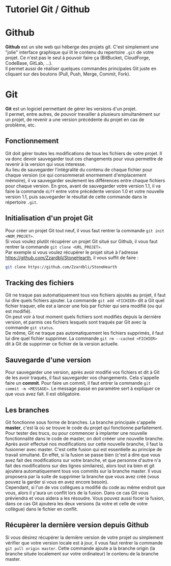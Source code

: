 # Tutoriel Git / Github

# Github
**Github** est un site web qui héberge des projets git. C'est simplement une "jolie" interface graphique qui lit le contenu du repertoire `.git` de votre projet. Ce n'est pas le seul à pouvoir faire ça (BitBucket, CloudForge, CodeBase, GitLab, ...).  
Il permet aussi de réaliser quelques commandes principales Git juste en cliquant sur des boutons (Pull, Push, Merge, Commit, Fork).

# Git
**Git** est un logiciel permettant de gérer les versions d'un projet.  
Il permet, entre autres, de pouvoir travailler à plusieurs simultanément sur un projet, de revenir a une version précédente du projet en cas de problème, etc.  

## Fonctionnement
Git doit gérer toutes les modifications de tous les fichiers de votre projet. Il va donc devoir sauvegarder tout ces changements pour vous permettre de revenir à la version qui vous interesse.  
Au lieu de sauvegarder l'intégralité du contenu de chaque fichier pour chaque version (ce qui consommerait enormement d'emplacement mémoire), il va sauvegarder seulement les différences entre chaque fichiers pour chaque version. En gros, avant de sauvegarder votre version 1.1, il va faire la commande `diff` entre votre précédente version 1.0 et votre nouvelle version 1.1, puis sauvegarder le résultat de cette commande dans le répertoire `.git`.  

## Initialisation d'un projet Git
Pour créer un projet Git tout neuf, il vous faut rentrer la commande `git init <NOM_PROJET>`.  
Si vous voulez plutôt récupérer un projet Git situé sur Github, il vous faut rentrer la commande `git clone <URL_PROJET>`.  
Par exemple si vous voulez récupérer le projet situé à l'adresse https://github.com/Zzardbli/StoneHearth, il vous suffit de faire :
```bash
git clone https://github.com/Zzardbli/StoneHearth
```

## Tracking des fichiers
Git ne traque pas automatiquement tous vos fichiers ajoutés au projet, il faut lui dire quels fichiers ajouter. La commande `git add <FICHIER>` dit a Git quel fichier traquer, elle est a lancer une fois par fichier qui sera modifié (ou qui est modifié).  
On peut voir à tout moment quels fichiers sont modifiés depuis la dernière version, et parmis ces fichiers lesquels sont traqués par Git avec la commande `git status`.  
De même, Git ne traque pas automatiquement les fichiers supprimés, il faut lui dire quel fichier supprimer. La commande `git rm --cached <FICHIER> ` dit à Git de supprimer ce fichier de la version actuelle.

## Sauvegarde d'une version
Pour sauvegarder une version, après avoir modifié vos fichiers et dit à Git de les avoir traqués, il faut sauvegarder vos changements. Cela s'appelle faire un **commit**. Pour faire un commit, il faut entrer la commande `git commit -m <MESSAGE>`. Le message passé en paramètre sert à expliquer ce que vous avez fait. Il est obligatoire.

## Les branches
Git fonctionne sous forme de branches. La branche principale s'appelle **master**, c'est là où se trouve le code du projet qui fonctionne parfaitement. Pour tester des trucs, ou pour commencer à implanter une nouvelle fonctionnalité dans le code de master, on doit crééer une nouvelle branche.  
Après avoir effectué nos modifications sur cette nouvelle branche, il faut la fusionner avec master. C'est cette fusion qui est essentielle au principe de travail simultané. En effet, si la fusion se passe bien (c'est à dire que vous avez fait des modifications sur votre branche, et que personne d'autre n'a fait des modifications sur des lignes similaires), alors tout ira bien et git ajoutera automatiquement tous vos commits sur la branche master. Il vous proposera par la suite de supprimer la branche que vous avez créé (vous pouvez la garder si vous en avez encore besoin).  
Cependant, si l'un de vos collègues a modifié du code au même endroit que vous, alors il y'aura un conflit lors de la fusion. Dans ce cas Git vous préviendra et vous aidera a les résoudre. Vous pouvez aussi focer la fusion, dans ce cas Git ajoutera les deux versions (la votre et celle de votre collègue) dans le fichier en conflit.

## Récupèrer la dernière version depuis Github
Si vous désirez récupérer la dernière version de votre projet ou simplement vérifier que votre version locale est à jour, il vous faut rentrer la commande `git pull origin master`. Cette commande ajoute a la branche origin (la branche située localement sur votre ordinateur) le contenu de la branche master.  

